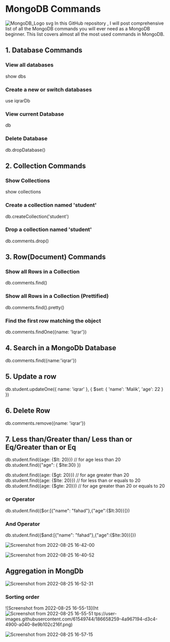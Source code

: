 # MongoDB Commands
![MongoDB_Logo svg](https://user-images.githubusercontent.com/61549744/186645973-512d242c-f053-470b-989a-725567c1530f.png)
In this GitHub repository , I will post comprehensive list of all the MongoDB commands you will ever need as a MongoDB beginner. This list covers almost all the most used commands in MongoDB.


## 1. Database Commands
### View all databases
show dbs

### Create a new or switch databases 
use iqrarDb

### View current Database
db

### Delete Database 
db.dropDatabase()

## 2. Collection Commands
### Show Collections
show collections

### Create a collection named 'student'
db.createCollection('student')


### Drop a collection named 'student'
db.comments.drop()

## 3. Row(Document) Commands
### Show all Rows in a Collection 
db.comments.find()

### Show all Rows in a Collection (Prettified)
db.comments.find().pretty()

### Find the first row matching the object
db.comments.findOne({name: 'Iqrar'})

## 4. Search in a MongoDb Database
db.comments.find({name:'iqrar'})

## 5. Update a row
db.student.updateOne({ name: 'iqrar' }, { $set: { 'name': 'Malik', 'age': 22 } })

## 6. Delete Row 
db.comments.remove({name: 'iqrar'})

## 7. Less than/Greater than/ Less than or Eq/Greater than or Eq
db.student.find({age: {$lt: 20}}) // for age less than 20
db.student.find({"age": { $lte:30}  })

db.student.find({age: {$gt: 20}}) // for age greater than 20
db.student.find({age: {$lte: 20}})  // for less than or equals to 20
db.student.find({age: {$gte: 20}}) // for age greater than 20 or equals to 20

### or Operator
db.student.find({$or:[{"name": "fahad"},{"age":{$lt:30}}]})


### And Operator
db.student.find({$and:[{"name": "fahad"},{"age":{$lte:30}}]})

![Screenshot from 2022-08-25 16-42-00](https://user-images.githubusercontent.com/61549744/186655655-88fb7545-b0c1-4687-bd48-03e4b083f68c.png)


![Screenshot from 2022-08-25 16-40-52](https://user-images.githubusercontent.com/61549744/186655663-c9862a02-ba1f-48b4-8dfb-5563998cec56.png)


## Aggregation in MongDb

![Screenshot from 2022-08-25 16-52-31](https://user-images.githubusercontent.com/61549744/186657350-bbe0fe42-2612-4c1b-bdf9-3ab00c7cb160.png)

### Sorting order

![Screenshot from 2022-08-25 16-55-13](ht![Screenshot from 2022-08-25 16-55-51](https://user-images.githubusercontent.com/61549744/186658284-5bd94f41-536a-4cfe-93be-dbfc7ffefbea.png)
tps://user-images.githubusercontent.com/61549744/186658259-4a967194-d3c4-4900-a040-8e9b102c216f.png)

![Screenshot from 2022-08-25 16-57-15](https://user-images.githubusercontent.com/61549744/186658314-d6592289-4f26-458d-9fc0-4049707cf85a.png)


